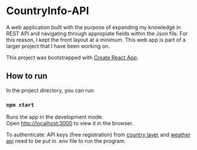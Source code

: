 # CountryInfo-API

A web application built with the purpose of expanding my knowledge in REST API and navigating through appropiate fields within the Json file. For this reason, I kept the front layout at a minimum. This web app is part of a larger project that I have been working on.

This project was bootstrapped with [Create React App](https://github.com/facebook/create-react-app).

## How to run

In the project directory, you can run:

### `npm start`

Runs the app in the development mode.\
Open [http://localhost:3000](http://localhost:3000) to view it in the browser.

To authenticate: API keys (free registration) from [country layer](countrylayer.com) and [weather api](weatherapi.com) need to be put in .env file to run the program.




